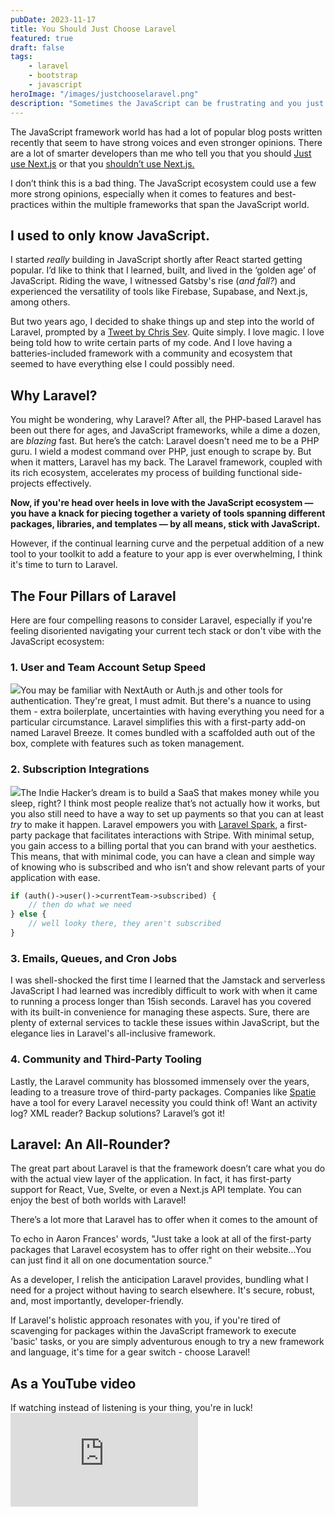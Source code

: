 ```yaml
---
pubDate: 2023-11-17
title: You Should Just Choose Laravel
featured: true
draft: false
tags:
    - laravel
    - bootstrap
    - javascript
heroImage: "/images/justchooselaravel.png"
description: "Sometimes the JavaScript can be frustrating and you just want to be told how to do the things you need to do."
---
```


The JavaScript framework world has had a lot of popular blog posts written recently that seem to have strong voices and even stronger opinions. There are a lot of smarter developers than me who tell you that you should [Just use Next.js](https://leerob.io/blog/using-nextjs) or that you [shouldn’t use Next.js.](https://www.epicweb.dev/why-i-wont-use-nextjs)

I don’t think this is a bad thing. The JavaScript ecosystem could use a few more strong opinions, especially when it comes to features and best-practices within the multiple frameworks that span the JavaScript world.

## I used to only know JavaScript.

I started *really* building in JavaScript shortly after React started getting popular. I’d like to think that I learned, built, and lived in the ‘golden age’ of JavaScript. Riding the wave, I witnessed Gatsby's rise (*and fall?*) and experienced the versatility of tools like Firebase, Supabase, and Next.js, among others.

But two years ago, I decided to shake things up and step into the world of Laravel, prompted by a [Tweet by Chris Sev](https://x.com/chris__sev/status/1517113827778654215?s=20). Quite simply. I love magic. I love being told how to write certain parts of my code. And I love having a batteries-included framework with a community and ecosystem that seemed to have everything else I could possibly need.

## Why Laravel?

You might be wondering, why Laravel? After all, the PHP-based Laravel has been out there for ages, and JavaScript frameworks, while a dime a dozen, are *blazing* fast. But here’s the catch: Laravel doesn't need me to be a PHP guru. I wield a modest command over PHP, just enough to scrape by. But when it matters, Laravel has my back. The Laravel framework, coupled with its rich ecosystem, accelerates my process of building functional side-projects effectively.

**Now, if you're head over heels in love with the JavaScript ecosystem — you have a knack for piecing together a variety of tools spanning different packages, libraries, and templates — by all means, stick with JavaScript.**

However, if the continual learning curve and the perpetual addition of a new tool to your toolkit to add a feature to your app is ever overwhelming, I think it's time to turn to Laravel.

## The Four Pillars of Laravel

Here are four compelling reasons to consider Laravel, especially if you're feeling disoriented navigating your current tech stack or don't vibe with the JavaScript ecosystem:

### 1. User and Team Account Setup Speed

![](https://cdn.videotap.com/AJgL4vcdU3yezteqYK6S-224.08.png)You may be familiar with NextAuth or Auth.js and other tools for authentication. They're great, I must admit. But there's a nuance to using them - extra boilerplate, uncertainties with having everything you need for a particular circumstance. Laravel simplifies this with a first-party add-on named Laravel Breeze. It comes bundled with a scaffolded auth out of the box, complete with features such as token management.

### 2. Subscription Integrations

![](https://cdn.videotap.com/e0yXlMMBbF5h8NLG8Q5G-385.85.png)The Indie Hacker’s dream is to build a SaaS that makes money while you sleep, right? I think most people realize that’s not actually how it works, but you also still need to have a way to set up payments so that you can at least *try* to make it happen. Laravel empowers you with [Laravel Spark](https://spark.laravel.com), a first-party package that facilitates interactions with Stripe. With minimal setup, you gain access to a billing portal that you can brand with your aesthetics. This means, that with minimal code, you can have a clean and simple way of knowing who is subscribed and who isn’t and show relevant parts of your application with ease.

```php
if (auth()->user()->currentTeam->subscribed) {
    // then do what we need
} else {
    // well looky there, they aren't subscribed
}
```
### 3. Emails, Queues, and Cron Jobs

I was shell-shocked the first time I learned that the Jamstack and serverless JavaScript I had learned was incredibly difficult to work with when it came to running a process longer than 15ish seconds. Laravel has you covered with its built-in convenience for managing these aspects. Sure, there are plenty of external services to tackle these issues within JavaScript, but the elegance lies in Laravel's all-inclusive framework.

### 4. Community and Third-Party Tooling

Lastly, the Laravel community has blossomed immensely over the years, leading to a treasure trove of third-party packages. Companies like [Spatie](https://spatie.be/open-source) have a tool for every Laravel necessity you could think of! Want an activity log? XML reader? Backup solutions? Laravel’s got it!

## Laravel: An All-Rounder?

The great part about Laravel is that the framework doesn’t care what you do with the actual view layer of the application. In fact, it has first-party support for React, Vue, Svelte, or even a Next.js API template. You can enjoy the best of both worlds with Laravel!

There’s a lot more that Laravel has to offer when it comes to the amount of

To echo in Aaron Frances' words, "Just take a look at all of the first-party packages that Laravel ecosystem has to offer right on their website...You can just find it all on one documentation source."

As a developer, I relish the anticipation Laravel provides, bundling what I need for a project without having to search elsewhere. It's secure, robust, and, most importantly, developer-friendly.

If Laravel's holistic approach resonates with you, if you're tired of scavenging for packages within the JavaScript framework to execute 'basic' tasks, or you are simply adventurous enough to try a new framework and language, it's time for a gear switch - choose Laravel!


## As a YouTube video
If watching instead of listening is your thing, you're in luck!
    <iframe class="w-full aspect-video rounded-lg mt-8" src="https://www.youtube.com/embed/iSS_9PHrQg0?si=Bi-nGVLX5Oe4ILsp" title="YouTube video player" frameborder="0" allow="accelerometer; autoplay; clipboard-write; encrypted-media; gyroscope; picture-in-picture; web-share" allowfullscreen></iframe>
